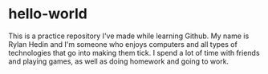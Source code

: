 # hello-world
This is a practice repository I've made while learning Github.
My name is Rylan Hedin and I'm someone who enjoys computers and all types of technologies that go into making them tick.
I spend a lot of time with friends and playing games, as well as doing homework and going to work.
